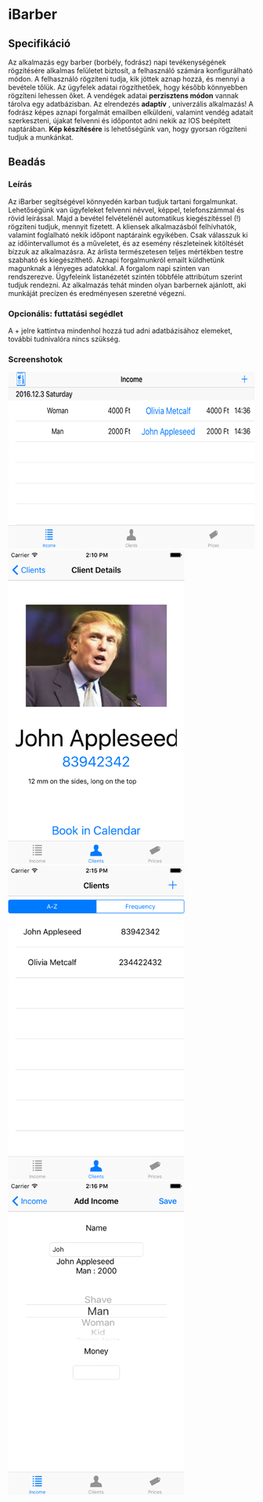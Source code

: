 # iBarber

## Specifikáció
Az alkalmazás egy barber (borbély, fodrász) napi tevékenységének rögzítésére alkalmas felületet biztosít, a felhasználó számára konfigurálható módon. A felhasználó rögzíteni tudja, kik jöttek aznap hozzá, és mennyi a bevétele tőlük. Az ügyfelek adatai rögzíthetőek, hogy később könnyebben rögzíteni lehessen őket. 
A vendégek adatai **perzisztens módon** vannak tárolva egy adatbázisban. Az elrendezés **adaptív** , univerzális alkalmazás! A fodrász képes aznapi forgalmát emailben elküldeni, valamint vendég adatait szerkeszteni, újakat felvenni és időpontot adni nekik az IOS beépített naptárában. **Kép készítésére** is lehetőségünk van, hogy gyorsan rögzíteni tudjuk a munkánkat. 

## Beadás

### Leírás
Az iBarber segítségével könnyedén karban tudjuk tartani forgalmunkat. Lehetőségünk van ügyfeleket felvenni névvel, képpel, telefonszámmal és rövid leírással. Majd a bevétel felvételénél automatikus kiegészítéssel (!) rögzíteni tudjuk, mennyit fizetett. A kliensek alkalmazásból felhívhatók, valamint foglalható nekik időpont naptáraink egyikében. Csak válasszuk ki az időintervallumot és a műveletet, és az esemény részleteinek kitöltését bízzuk az alkalmazásra. Az árlista természetesen teljes mértékben testre szabható és kiegészíthető. Aznapi forgalmunkról emailt küldhetünk magunknak a lényeges adatokkal. A forgalom napi szinten van rendszerezve. Ügyfeleink listanézetét szintén többféle attribútum szerint tudjuk rendezni. Az alkalmazás tehát minden olyan barbernek ajánlott, aki munkáját precízen és eredményesen szeretné végezni.

### Opcionális: futtatási segédlet
A + jelre kattintva mindenhol hozzá tud adni adatbázisához elemeket, további tudnivalóra nincs szükség.

### Screenshotok
<div style="text-align:center">
<img src="screenshots/screenshot1.png" width="640"height="360"></div>
<img src="screenshots/screenshot2.png" width="360"height="640">
<img src="screenshots/screenshot3.png" width="360"height="640">
<img src="screenshots/screenshot4.png" width="360"height="640">
